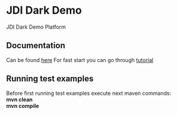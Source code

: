 # JDI Dark Demo
JDI Dark Demo Platform

## Documentation
Can be found [here](https://jdi-docs.github.io/jdi-dark/#jdi-dark-framework)
For fast start you can go through [tutorial](https://jdi-docs.github.io/jdi-dark/#tutorial)

## Running test examples
Before first running test examples execute next maven commands:  
**mvn clean**    
**mvn compile**
